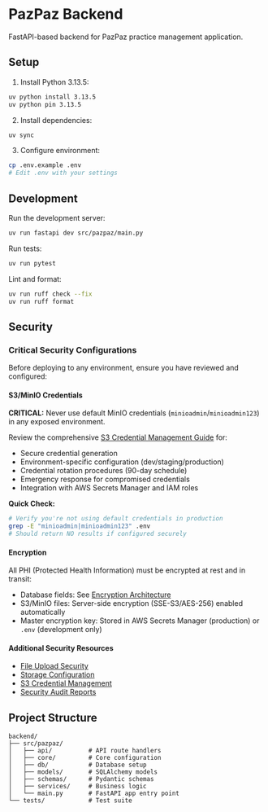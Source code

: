# PazPaz Backend

FastAPI-based backend for PazPaz practice management application.

## Setup

1. Install Python 3.13.5:
```bash
uv python install 3.13.5
uv python pin 3.13.5
```

2. Install dependencies:
```bash
uv sync
```

3. Configure environment:
```bash
cp .env.example .env
# Edit .env with your settings
```

## Development

Run the development server:
```bash
uv run fastapi dev src/pazpaz/main.py
```

Run tests:
```bash
uv run pytest
```

Lint and format:
```bash
uv run ruff check --fix
uv run ruff format
```

## Security

### Critical Security Configurations

Before deploying to any environment, ensure you have reviewed and configured:

#### S3/MinIO Credentials
**CRITICAL:** Never use default MinIO credentials (`minioadmin`/`minioadmin123`) in any exposed environment.

Review the comprehensive [S3 Credential Management Guide](/docs/backend/storage/S3_CREDENTIAL_MANAGEMENT.md) for:
- Secure credential generation
- Environment-specific configuration (dev/staging/production)
- Credential rotation procedures (90-day schedule)
- Emergency response for compromised credentials
- Integration with AWS Secrets Manager and IAM roles

**Quick Check:**
```bash
# Verify you're not using default credentials in production
grep -E "minioadmin|minioadmin123" .env
# Should return NO results if configured securely
```

#### Encryption
All PHI (Protected Health Information) must be encrypted at rest and in transit:
- Database fields: See [Encryption Architecture](/docs/security/encryption/ENCRYPTION_ARCHITECTURE.md)
- S3/MinIO files: Server-side encryption (SSE-S3/AES-256) enabled automatically
- Master encryption key: Stored in AWS Secrets Manager (production) or `.env` (development only)

#### Additional Security Resources
- [File Upload Security](/docs/backend/storage/FILE_UPLOAD_SECURITY.md)
- [Storage Configuration](/docs/backend/storage/STORAGE_CONFIGURATION.md)
- [S3 Credential Management](/docs/backend/storage/S3_CREDENTIAL_MANAGEMENT.md)
- [Security Audit Reports](/docs/reports/security/)

## Project Structure

```
backend/
├── src/pazpaz/
│   ├── api/          # API route handlers
│   ├── core/         # Core configuration
│   ├── db/           # Database setup
│   ├── models/       # SQLAlchemy models
│   ├── schemas/      # Pydantic schemas
│   ├── services/     # Business logic
│   └── main.py       # FastAPI app entry point
└── tests/            # Test suite
```